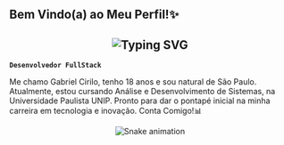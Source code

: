 ## Bem Vindo(a) ao Meu Perfil!✨
<h2 align="center"><img src="https://readme-typing-svg.demolab.com?font=Rubik+Doodle+Shadow&size=25&duration=4000&pause=1000&color=3DD4C9&random=false&width=435&lines=Hi+%F0%9F%91%8B!+My+name+is+Ayoub+El+Gharbi;I'M+a+Full+Stack+Devoloper;From+Morroco" alt="Typing SVG" /></h2>

**`Desenvolvedor FullStack`**

Me chamo Gabriel Cirilo, tenho 18 anos e sou natural de São Paulo. Atualmente, estou cursando Análise e Desenvolvimento de Sistemas, na Universidade Paulista UNIP. Pronto para dar o pontapé inicial na minha carreira em tecnologia e inovação. Conta Comigo!📊 

<div align="center">
  <img src="https://profile-readme-generator.com/assets/snake.svg" alt="Snake animation" />
</div>

